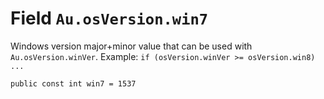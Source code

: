 # Field `Au.osVersion.win7`

Windows version major+minor value that can be used with `Au.osVersion.winVer`. Example: `if (osVersion.winVer >= osVersion.win8) ...`

```
public const int win7 = 1537
```